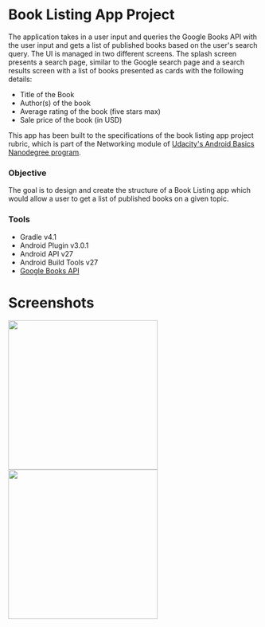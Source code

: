 # Book Listing App Project
The application takes in a user input and queries the Google Books API with the user input and gets a list of published books 
based on the user's search query. The UI is managed in two different screens. The splash screen presents a search page, 
similar to the Google search page and a search results screen with a list of books presented as cards with the following 
details:
* Title of the Book
* Author(s) of the book
* Average rating of the book (five stars max)
* Sale price of the book (in USD)

This app has been built to the specifications of the book listing app project rubric, which is part of the 
Networking module of [Udacity's Android Basics Nanodegree program](https://www.udacity.com/course/android-basics-nanodegree-by-google--nd803).

### Objective
The goal is to design and create the structure of a Book Listing app which would allow a user to get a list of published books 
on a given topic.

### Tools
* Gradle v4.1
* Android Plugin v3.0.1
* Android API v27
* Android Build Tools v27
* [Google Books API](https://developers.google.com/books/)

# Screenshots
<img src="https://raw.githubusercontent.com/SrChip15/android-book-listing-app/master/splash_screen.png"
width="300"/>
<img src="https://raw.githubusercontent.com/SrChip15/android-book-listing-app/master/search_results.png"
width="300"/>
